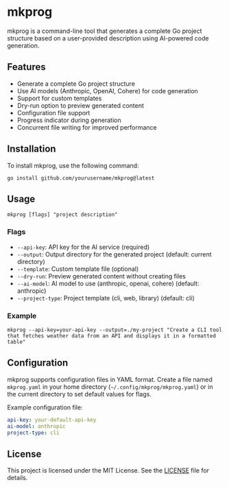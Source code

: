 # mkprog

mkprog is a command-line tool that generates a complete Go project structure based on a user-provided description using AI-powered code generation.

## Features

- Generate a complete Go project structure
- Use AI models (Anthropic, OpenAI, Cohere) for code generation
- Support for custom templates
- Dry-run option to preview generated content
- Configuration file support
- Progress indicator during generation
- Concurrent file writing for improved performance

## Installation

To install mkprog, use the following command:

```
go install github.com/yourusername/mkprog@latest
```

## Usage

```
mkprog [flags] "project description"
```

### Flags

- `--api-key`: API key for the AI service (required)
- `--output`: Output directory for the generated project (default: current directory)
- `--template`: Custom template file (optional)
- `--dry-run`: Preview generated content without creating files
- `--ai-model`: AI model to use (anthropic, openai, cohere) (default: anthropic)
- `--project-type`: Project template (cli, web, library) (default: cli)

### Example

```
mkprog --api-key=your-api-key --output=./my-project "Create a CLI tool that fetches weather data from an API and displays it in a formatted table"
```

## Configuration

mkprog supports configuration files in YAML format. Create a file named `mkprog.yaml` in your home directory (`~/.config/mkprog/mkprog.yaml`) or in the current directory to set default values for flags.

Example configuration file:

```yaml
api-key: your-default-api-key
ai-model: anthropic
project-type: cli
```

## License

This project is licensed under the MIT License. See the [LICENSE](LICENSE) file for details.

